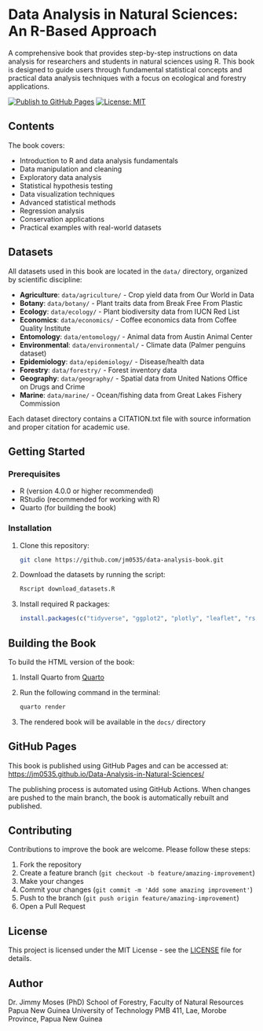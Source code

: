 # Data Analysis in Natural Sciences: An R-Based Approach

A comprehensive book that provides step-by-step instructions on data analysis for researchers and students in natural sciences using R. This book is designed to guide users through fundamental statistical concepts and practical data analysis techniques with a focus on ecological and forestry applications.

[![Publish to GitHub Pages](https://github.com/jm0535/data-analysis-book/actions/workflows/publish.yml/badge.svg)](https://github.com/jm0535/data-analysis-book/actions/workflows/publish.yml)
[![License: MIT](https://img.shields.io/badge/License-MIT-yellow.svg)](https://opensource.org/licenses/MIT)

## Contents

The book covers:

- Introduction to R and data analysis fundamentals
- Data manipulation and cleaning
- Exploratory data analysis
- Statistical hypothesis testing
- Data visualization techniques
- Advanced statistical methods
- Regression analysis
- Conservation applications
- Practical examples with real-world datasets

## Datasets

All datasets used in this book are located in the `data/` directory, organized by scientific discipline:

- **Agriculture**: `data/agriculture/` - Crop yield data from Our World in Data
- **Botany**: `data/botany/` - Plant traits data from Break Free From Plastic
- **Ecology**: `data/ecology/` - Plant biodiversity data from IUCN Red List
- **Economics**: `data/economics/` - Coffee economics data from Coffee Quality Institute
- **Entomology**: `data/entomology/` - Animal data from Austin Animal Center
- **Environmental**: `data/environmental/` - Climate data (Palmer penguins dataset)
- **Epidemiology**: `data/epidemiology/` - Disease/health data
- **Forestry**: `data/forestry/` - Forest inventory data
- **Geography**: `data/geography/` - Spatial data from United Nations Office on Drugs and Crime
- **Marine**: `data/marine/` - Ocean/fishing data from Great Lakes Fishery Commission

Each dataset directory contains a CITATION.txt file with source information and proper citation for academic use.

## Getting Started

### Prerequisites

- R (version 4.0.0 or higher recommended)
- RStudio (recommended for working with R)
- Quarto (for building the book)

### Installation

1. Clone this repository:

   ```bash
   git clone https://github.com/jm0535/data-analysis-book.git
   ```
2. Download the datasets by running the script:

   ```r
   Rscript download_datasets.R
   ```
3. Install required R packages:

   ```r
   install.packages(c("tidyverse", "ggplot2", "plotly", "leaflet", "rstatix", "knitr", "rmarkdown"))
   ```

## Building the Book

To build the HTML version of the book:

1. Install Quarto from [Quarto](https://quarto.org/)
2. Run the following command in the terminal:

   ```bash
   quarto render
   ```
3. The rendered book will be available in the `docs/` directory

## GitHub Pages

This book is published using GitHub Pages and can be accessed at:
https://jm0535.github.io/Data-Analysis-in-Natural-Sciences/

The publishing process is automated using GitHub Actions. When changes are pushed to the main branch, the book is automatically rebuilt and published.

## Contributing

Contributions to improve the book are welcome. Please follow these steps:

1. Fork the repository
2. Create a feature branch (`git checkout -b feature/amazing-improvement`)
3. Make your changes
4. Commit your changes (`git commit -m 'Add some amazing improvement'`)
5. Push to the branch (`git push origin feature/amazing-improvement`)
6. Open a Pull Request

## License

This project is licensed under the MIT License - see the [LICENSE](LICENSE) file for details.

## Author

Dr. Jimmy Moses (PhD)
School of Forestry, Faculty of Natural Resources
Papua New Guinea University of Technology
PMB 411, Lae, Morobe Province, Papua New Guinea
